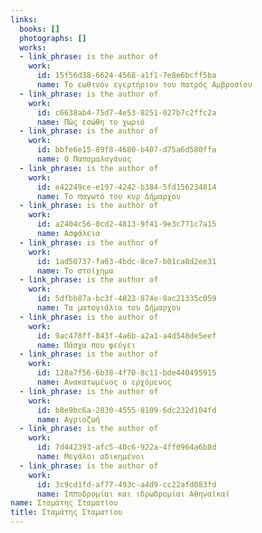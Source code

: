 ```yaml
---
links:
  books: []
  photographs: []
  works:
  - link_phrase: is the author of
    work:
      id: 15f56d38-6624-4568-a1f1-7e8e6bcff5ba
      name: Το εωθινόν εγερτήριον του πατρός Αμβροσίου
  - link_phrase: is the author of
    work:
      id: c6638ab4-75d7-4e53-8251-027b7c2ffc2a
      name: Πώς εσώθη το χωριό
  - link_phrase: is the author of
    work:
      id: bbfe6e15-89f8-4680-b407-d75a6d580ffa
      name: Ο Παπαμαλαγάνας
  - link_phrase: is the author of
    work:
      id: e42249ce-e197-4242-b384-5fd156234814
      name: Το παγωτό του κυρ Δήμαρχου
  - link_phrase: is the author of
    work:
      id: a2404c56-0cd2-4813-9f41-9e3c771c7a15
      name: Ασφάλεια
  - link_phrase: is the author of
    work:
      id: 1ad50737-fa63-4bdc-8ce7-b01ca8d2ee31
      name: Το στοίχημα
  - link_phrase: is the author of
    work:
      id: 5dfbb87a-bc3f-4823-874e-8ac21335c059
      name: Τα ματογιάλια του Δήμαρχου
  - link_phrase: is the author of
    work:
      id: 9ac478ff-843f-4a6b-a2a1-a4d548de5eef
      name: Πάσχα που φεύγει
  - link_phrase: is the author of
    work:
      id: 128a7f56-6b38-4f70-8c11-bde440495915
      name: Ανακατωμένος ο ερχόμενος
  - link_phrase: is the author of
    work:
      id: b8e9bc6a-2830-4555-8109-6dc232d104fd
      name: Αγριοζωή
  - link_phrase: is the author of
    work:
      id: 7d442393-afc5-40c6-922a-4ff0964a6b8d
      name: Μεγάλοι αδικημένοι
  - link_phrase: is the author of
    work:
      id: 3c9cd1fd-af77-493c-a4d9-cc22afd083fd
      name: Ιπποδρομίαι και ιδρωδρομίαι Αθηναϊκαί
name: Σταμάτης Σταματίου
title: Σταμάτης Σταματίου
---
```



